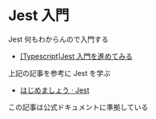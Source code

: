 # Jest 入門

Jest 何もわからんので入門する

- [[Typescript]Jest 入門を進めてみる](https://zenn.dev/296u/articles/7175641f1c4492)

上記の記事を参考に Jest を学ぶ

- [はじめましょう · Jest](https://jestjs.io/ja/docs/getting-started)

この記事は公式ドキュメントに準拠している

